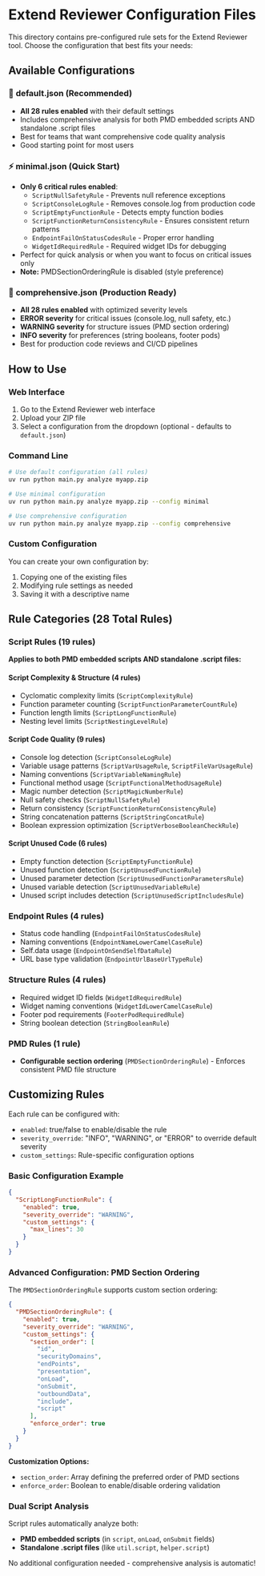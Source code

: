 # Extend Reviewer Configuration Files

This directory contains pre-configured rule sets for the Extend Reviewer tool. Choose the configuration that best fits your needs:

## Available Configurations

### 🚀 **default.json** (Recommended)
- **All 28 rules enabled** with their default settings
- Includes comprehensive analysis for both PMD embedded scripts AND standalone .script files
- Best for teams that want comprehensive code quality analysis
- Good starting point for most users

### ⚡ **minimal.json** (Quick Start)
- **Only 6 critical rules enabled**:
  - `ScriptNullSafetyRule` - Prevents null reference exceptions
  - `ScriptConsoleLogRule` - Removes console.log from production code
  - `ScriptEmptyFunctionRule` - Detects empty function bodies
  - `ScriptFunctionReturnConsistencyRule` - Ensures consistent return patterns
  - `EndpointFailOnStatusCodesRule` - Proper error handling
  - `WidgetIdRequiredRule` - Required widget IDs for debugging
- Perfect for quick analysis or when you want to focus on critical issues only
- **Note:** PMDSectionOrderingRule is disabled (style preference)

### 🎯 **comprehensive.json** (Production Ready)
- **All 28 rules enabled** with optimized severity levels
- **ERROR severity** for critical issues (console.log, null safety, etc.)
- **WARNING severity** for structure issues (PMD section ordering)
- **INFO severity** for preferences (string booleans, footer pods)
- Best for production code reviews and CI/CD pipelines

## How to Use

### Web Interface
1. Go to the Extend Reviewer web interface
2. Upload your ZIP file
3. Select a configuration from the dropdown (optional - defaults to `default.json`)

### Command Line
```bash
# Use default configuration (all rules)
uv run python main.py analyze myapp.zip

# Use minimal configuration
uv run python main.py analyze myapp.zip --config minimal

# Use comprehensive configuration
uv run python main.py analyze myapp.zip --config comprehensive
```

### Custom Configuration
You can create your own configuration by:
1. Copying one of the existing files
2. Modifying rule settings as needed
3. Saving it with a descriptive name

## Rule Categories (28 Total Rules)

### Script Rules (19 rules)
**Applies to both PMD embedded scripts AND standalone .script files:**

#### Script Complexity & Structure (4 rules)
- Cyclomatic complexity limits (`ScriptComplexityRule`)
- Function parameter counting (`ScriptFunctionParameterCountRule`)
- Function length limits (`ScriptLongFunctionRule`)
- Nesting level limits (`ScriptNestingLevelRule`)

#### Script Code Quality (9 rules)
- Console log detection (`ScriptConsoleLogRule`)
- Variable usage patterns (`ScriptVarUsageRule`, `ScriptFileVarUsageRule`)
- Naming conventions (`ScriptVariableNamingRule`)
- Functional method usage (`ScriptFunctionalMethodUsageRule`)
- Magic number detection (`ScriptMagicNumberRule`)
- Null safety checks (`ScriptNullSafetyRule`)
- Return consistency (`ScriptFunctionReturnConsistencyRule`)
- String concatenation patterns (`ScriptStringConcatRule`)
- Boolean expression optimization (`ScriptVerboseBooleanCheckRule`)

#### Script Unused Code (6 rules)
- Empty function detection (`ScriptEmptyFunctionRule`)
- Unused function detection (`ScriptUnusedFunctionRule`)
- Unused parameter detection (`ScriptUnusedFunctionParametersRule`)
- Unused variable detection (`ScriptUnusedVariableRule`)
- Unused script includes detection (`ScriptUnusedScriptIncludesRule`)

### Endpoint Rules (4 rules)
- Status code handling (`EndpointFailOnStatusCodesRule`)
- Naming conventions (`EndpointNameLowerCamelCaseRule`)
- Self.data usage (`EndpointOnSendSelfDataRule`)
- URL base type validation (`EndpointUrlBaseUrlTypeRule`)

### Structure Rules (4 rules)
- Required widget ID fields (`WidgetIdRequiredRule`)
- Widget naming conventions (`WidgetIdLowerCamelCaseRule`)
- Footer pod requirements (`FooterPodRequiredRule`)
- String boolean detection (`StringBooleanRule`)

### PMD Rules (1 rule)
- **Configurable section ordering** (`PMDSectionOrderingRule`) - Enforces consistent PMD file structure

## Customizing Rules

Each rule can be configured with:
- `enabled`: true/false to enable/disable the rule
- `severity_override`: "INFO", "WARNING", or "ERROR" to override default severity
- `custom_settings`: Rule-specific configuration options

### Basic Configuration Example
```json
{
  "ScriptLongFunctionRule": {
    "enabled": true,
    "severity_override": "WARNING",
    "custom_settings": {
      "max_lines": 30
    }
  }
}
```

### Advanced Configuration: PMD Section Ordering
The `PMDSectionOrderingRule` supports custom section ordering:

```json
{
  "PMDSectionOrderingRule": {
    "enabled": true,
    "severity_override": "WARNING",
    "custom_settings": {
      "section_order": [
        "id",
        "securityDomains", 
        "endPoints",
        "presentation",
        "onLoad",
        "onSubmit",
        "outboundData",
        "include",
        "script"
      ],
      "enforce_order": true
    }
  }
}
```

**Customization Options:**
- `section_order`: Array defining the preferred order of PMD sections
- `enforce_order`: Boolean to enable/disable ordering validation

### Dual Script Analysis
Script rules automatically analyze both:
- **PMD embedded scripts** (in `script`, `onLoad`, `onSubmit` fields)
- **Standalone .script files** (like `util.script`, `helper.script`)

No additional configuration needed - comprehensive analysis is automatic!

